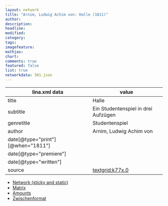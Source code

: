 ```yaml
---
layout: network
title: "Arnim, Ludwig Achim von: Halle (1811)"
author:
description:
headline:
modified:
category:
tags:
imagefeature: 
mathjax: 
chart: 
comments: true
featured: false
list: true
networkdata: 301.json
---
```

lina.xml data  | value
------------- | -------------
title|Halle
subtitle|Ein Studentenspiel in drei Aufzügen
genretitle|Studentenspiel
author|Arnim, Ludwig Achim von
date[@type="print"][@when="1811"]|
date[@type="premiere"]|
date[@type="written"]|
source|[textgrid:k77x.0](https://textgridlab.org/1.0/tgcrud-public/rest/textgrid:k77x.0/data)



* [Network (sticky and static)](/linas/network301)
* [Matrix](/linas/matrix301)
* [Amounts](/linas/amount301)
* [Zwischenformat](/linas/lina301 )
